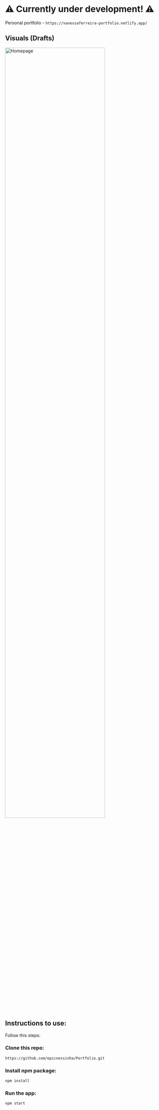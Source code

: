 
#  ⚠️ Currently under development! ⚠️


Personal portfolio - `https://vanessaferreira-portfolio.netlify.app/` 



## Visuals (Drafts)
<img src="https://github.com/epicnessinha/Portfolio/blob/master/src/assets/home.png?raw=true" alt="Homepage" width="80%"/> 

## Instructions to use:

Follow this steps:

### Clone this repo:

`https://github.com/epicnessinha/Portfolio.git`

### Install npm package:

`npm install`

### Run the app:

`npm start`

